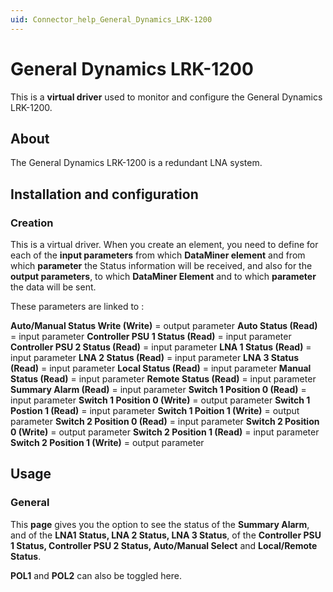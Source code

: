 ```yaml
---
uid: Connector_help_General_Dynamics_LRK-1200
---
```


# General Dynamics LRK-1200

This is a **virtual driver** used to monitor and configure the General Dynamics LRK-1200.

## About

The General Dynamics LRK-1200 is a redundant LNA system.

## Installation and configuration

### Creation

This is a virtual driver. When you create an element, you need to define for each of the **input parameters** from which **DataMiner element** and from which **parameter** the Status information will be received, and also for the **output parameters**, to which **DataMiner Element** and to which **parameter** the data will be sent.

These parameters are linked to :

**Auto/Manual Status Write (Write)** = output parameter
**Auto Status (Read)** = input parameter
**Controller PSU 1 Status (Read)** = input parameter
**Controller PSU 2 Status (Read)** = input parameter
**LNA 1 Status (Read)** = input parameter
**LNA 2 Status (Read)** = input parameter
**LNA 3 Status (Read)** = input parameter
**Local Status (Read)** = input parameter
**Manual Status (Read)** = input parameter
**Remote Status (Read)** = input parameter
**Summary Alarm (Read)** = input parameter
**Switch 1 Position 0 (Read)** = input parameter
**Switch 1 Position 0 (Write)** = output parameter
**Switch 1 Postion 1 (Read)** = input parameter
**Switch 1 Poition 1 (Write)** = output parameter
**Switch 2 Position 0 (Read)** = input parameter
**Switch 2 Position 0 (Write)** = output parameter
**Switch 2 Position 1 (Read)** = input parameter
**Switch 2 Position 1 (Write)** = output parameter

## Usage

### General

This **page** gives you the option to see the status of the **Summary Alarm**, and of the **LNA1** **Status, LNA 2 Status, LNA 3 Status**, of the **Controller PSU 1 Status, Controller PSU 2 Status, Auto/Manual Select** and **Local/Remote Status**.

**POL1** and **POL2** can also be toggled here.
